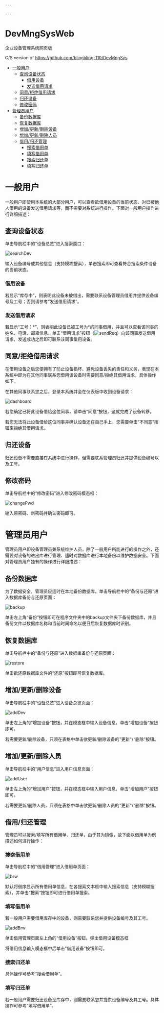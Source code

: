 ```yaml
---

---
```


# DevMngSysWeb
企业设备管理系统网页版

C/S version of https://github.com/blingbling-110/DevMngSys

- [ 一般用户](#head1)
  - [ 查询设备状态](#head2)
    - [ 借用设备](#head3)
    - [ 发送借用请求](#head4)
  - [ 同意/拒绝借用请求](#head5)
  - [ 归还设备](#head6)
  - [ 修改密码](#head7)
- [ 管理员用户](#head8)
  - [ 备份数据库](#head9)
  - [ 恢复数据库](#head10)
  - [ 增加/更新/删除设备](#head11)
  - [ 增加/更新/删除人员](#head12)
  - [ 借用/归还管理](#head13)
    - [ 搜索借用单](#head14)
    - [ 填写借用单](#head15)
    - [ 搜索归还单](#head16)
    - [ 填写归还单](#head17)

# <span id="head1"> 一般用户</span>

一般用户即使用本系统的大部分用户，可以查看欲借用设备的当前状态、对已被他人借用的设备发送借用请求等，而不需要对系统进行操作。下面对一般用户操作进行详细描述：

## <span id="head2"> 查询设备状态</span>

单击导航栏中的“设备总览”进入搜索窗口：

![searchDev](assets\searchDev.png)

输入设备编号或其他信息（支持模糊搜索），单击搜索即可查看符合搜索条件设备的当前状态。

### <span id="head3"> 借用设备</span>

若显示“库存中”，则表明此设备未被借出，需要联系设备管理员借用并提供设备编号及工号；否则请参考“发送借用请求”。

### <span id="head4"> 发送借用请求</span>

若显示“工号：*”，则表明此设备已被工号为\*的同事借用，并且可以查看该同事的姓名、电话、邮箱信息。单击“借用请求”按钮（![sendReq](assets/sendReq.png)）向该同事发送借用请求，发送成功之后即可联系该同事借用设备。

## <span id="head5"> 同意/拒绝借用请求</span>

在借用设备之后您便拥有了防止设备损坏、避免设备丢失的责任和义务，表现在本系统中即为在其他同事联系您借用该设备时需要同意/拒绝其借用请求，具体操作如下。

在其他同事联系您之后，登录本系统并会在仪表板中收到设备请求：

![dashboard](assets/dashboard.png)

若您确定已将此设备借给这位同事，请单击“同意”按钮，这就完成了设备转移。

若您无法将此设备借给这位同事并确认设备还在自己手上，您需要单击“不同意”按钮来拒绝其借用请求。

## <span id="head6"> 归还设备</span>

归还设备不需要直接在系统中进行操作，但需要联系管理员归还并提供设备编号以及工号。

## <span id="head7"> 修改密码</span>

单击导航栏中的“修改密码”进入修改密码模态框：

![changePwd](assets/changePwd.png)

输入原密码、新密码并确认密码即可。

# <span id="head8"> 管理员用户</span>

管理员用户即设备管理员兼系统维护人员，除了一般用户所能进行的操作之外，还需要对设备的进出库进行管理、适时对数据库进行本地备份以维护数据安全。下面对管理员用户独有的操作进行详细描述：

## <span id="head9"> 备份数据库</span>

为了数据安全，管理员应适时在本地备份数据库。单击导航栏中的“备份与还原”进入数据库备份与还原页面：

![backup](assets/backup.png)

单击左上角“备份”按钮即可在程序文件夹中的backup文件夹下备份数据库，并且备份文件以数据库名称和当前时间命名以便日后恢复数据库时识别。

## <span id="head10"> 恢复数据库</span>

单击导航栏中的“备份与还原”进入数据库备份与还原页面：

![restore](assets/restore.png)

单击欲还原数据库文件的“还原”按钮即可恢复数据库。

## <span id="head11"> 增加/更新/删除设备</span>

单击导航栏中的“设备总览”进入设备总览页面：

![addDev](assets/addDev.png)

单击左上角的“增加设备”按钮，并在模态框中输入设备信息，单击“增加设备”按钮即可。

若需要更新/删除设备，只须在表格中单击欲更新/删除设备的"更新"/“删除”按钮。

## <span id="head12"> 增加/更新/删除人员</span>

单击导航栏中的“用户信息”进入用户信息页面：

![addUser](assets/addUser.png)

单击左上角的“增加用户”按钮，并在模态框中输入用户信息，单击“增加用户”按钮即可。

若需要更新/删除人员，只须在表格中单击欲更新/删除人员的"更新"/“删除”按钮。

## <span id="head13"> 借用/归还管理</span>

管理员可以搜索/填写所有借用单、归还单，由于其为镜像，故下面以借用单为例描述如何进行操作：

### <span id="head14"> 搜索借用单</span>

单击导航栏中的“借用管理”进入借用单页面：

![brw](assets/brw.png)

默认将倒序显示所有借用单信息，在各搜索文本框中输入搜索信息（支持模糊搜索），并单击“搜索”按钮即可进行借用单搜索。

### <span id="head15"> 填写借用单</span>

若一般用户需要借用库存中的设备，则需要联系您并提供设备编号及其工号。

![addBrw](assets\addBrw.png)

单击借用管理页面左上角的“借用设备”按钮，弹出借用设备模态框

将借用信息输入模态框中后单击“借用设备”按钮即可。

### <span id="head16"> 搜索归还单</span>

具体操作可参考“搜索借用单”。

### <span id="head17"> 填写归还单</span>

若一般用户需要归还设备至库存中，则需要联系您并提供设备编号及其工号。具体操作可参考“填写借用单”。

